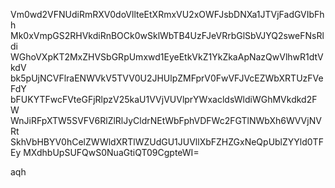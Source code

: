 Vm0wd2VFNUdiRmRXV0doVllteEtXRmxVU2xOWFJsbDNXa1JTVjFadGVIbFhh
Mk0xVmpGS2RHVkdiRnBOCk0wSklWbTB4UzFJeVRrbGlSbVJYQ2sweFNsRldi
WGhoVXpKT2MxZHVSbGRpUmxwd1EyeEtkVkZ1YkZkaApNazQwVlhwR1dtVkdV
bk5pUjNCVFlraENWVkV5TVV0U2JHUlpZMFprV0FwVFJVcEZWbXRTUzFVeFdY
bFUKYTFwcFVteGFjRlpzV25kaU1VVjVUVlprYWxacldsWldiWGhMVkdkd2FW
WnJiRFpXTW5SVFV6RlZlRlJyCldrNEtWbFphVDFWc2FGTlNWbXh6WVVjNVRt
SkhVbHBYV0hCelZWWldXRTlWZUdGU1JUVllXbFZHZGxNeQpUblZYYld0TFEy
MXdhbUpSUFQwS0NuaGtiQT09CgpteWI=

aqh
